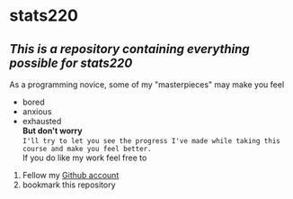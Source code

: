 # **stats220**

## *This is a repository containing everything possible for stats220*

As a programming novice, some of my "masterpieces" may make you feel
* bored
* anxious
* exhausted   
**But don't worry**  
`I'll try to let you see the progress I've made while taking this course and make you feel better.`  
If you do like my work feel free to
1. Fellow my [Github account](https://github.com/HWL222)
2. bookmark this repository
